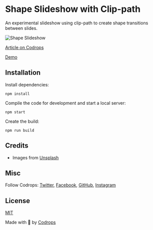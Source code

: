 # Shape Slideshow with Clip-path

An experimental slideshow using clip-path to create shape transitions between slides.

![Shape Slideshow](https://tympanus.net/codrops/wp-content/uploads/2021/03/ShapeSlideshow02.jpg)

[Article on Codrops](https://tympanus.net/codrops/?p=53694)

[Demo](https://tympanus.net/Development/ShapesSlideshow/)


## Installation

Install dependencies:

```
npm install
```

Compile the code for development and start a local server:

```
npm start
```

Create the build:

```
npm run build
```

## Credits

- Images from [Unsplash](https://unsplash.com/)

## Misc

Follow Codrops: [Twitter](http://www.twitter.com/codrops), [Facebook](http://www.facebook.com/codrops), [GitHub](https://github.com/codrops), [Instagram](https://www.instagram.com/codropsss/)

## License
[MIT](LICENSE)

Made with :blue_heart:  by [Codrops](http://www.codrops.com)





